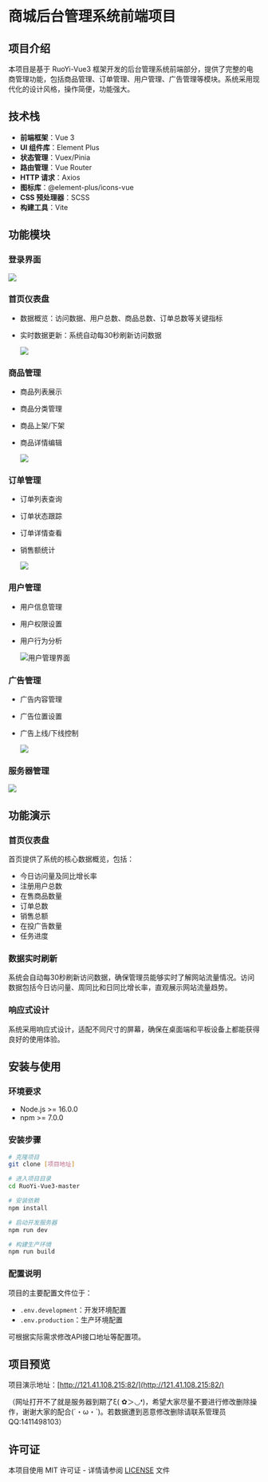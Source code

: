 # 商城后台管理系统前端项目

## 项目介绍

本项目是基于 RuoYi-Vue3 框架开发的后台管理系统前端部分，提供了完整的电商管理功能，包括商品管理、订单管理、用户管理、广告管理等模块。系统采用现代化的设计风格，操作简便，功能强大。

## 技术栈

- **前端框架**：Vue 3
- **UI 组件库**：Element Plus
- **状态管理**：Vuex/Pinia
- **路由管理**：Vue Router
- **HTTP 请求**：Axios
- **图标库**：@element-plus/icons-vue
- **CSS 预处理器**：SCSS
- **构建工具**：Vite

## 功能模块

### 登录界面

![](mall_login.png)

### 首页仪表盘
- 数据概览：访问数据、用户总数、商品总数、订单总数等关键指标

- 实时数据更新：系统自动每30秒刷新访问数据

  ![](mall_index.png)

### 商品管理
- 商品列表展示

- 商品分类管理

- 商品上架/下架

- 商品详情编辑

  ![](mall_products.png)

### 订单管理
- 订单列表查询

- 订单状态跟踪

- 订单详情查看

- 销售额统计

  ![](mall_orders.png)

### 用户管理
- 用户信息管理

- 用户权限设置

- 用户行为分析

  ![用户管理界面](mall_users.png)

### 广告管理
- 广告内容管理

- 广告位置设置

- 广告上线/下线控制

  ![](mall_banners.png)

### 服务器管理
![](mall_serve.png)

## 功能演示

### 首页仪表盘
首页提供了系统的核心数据概览，包括：
- 今日访问量及同比增长率
- 注册用户总数
- 在售商品数量
- 订单总数
- 销售总额
- 在投广告数量
- 任务进度

### 数据实时刷新
系统会自动每30秒刷新访问数据，确保管理员能够实时了解网站流量情况。访问数据包括今日访问量、周同比和日同比增长率，直观展示网站流量趋势。

### 响应式设计
系统采用响应式设计，适配不同尺寸的屏幕，确保在桌面端和平板设备上都能获得良好的使用体验。

## 安装与使用

### 环境要求
- Node.js >= 16.0.0
- npm >= 7.0.0

### 安装步骤
```bash
# 克隆项目
git clone [项目地址]

# 进入项目目录
cd RuoYi-Vue3-master

# 安装依赖
npm install

# 启动开发服务器
npm run dev

# 构建生产环境
npm run build
```

### 配置说明
项目的主要配置文件位于：
- `.env.development`：开发环境配置
- `.env.production`：生产环境配置

可根据实际需求修改API接口地址等配置项。

## 项目预览

项目演示地址：[http://121.41.108.215:82/](http://121.41.108.215:82/)

（网址打开不了就是服务器到期了ξ( ✿＞◡❛)，希望大家尽量不要进行修改删除操作，谢谢大家的配合(´・ω・`)。若数据遭到恶意修改删除请联系管理员QQ:1411498103）

## 许可证

本项目使用 MIT 许可证 - 详情请参阅 [LICENSE](LICENSE) 文件
